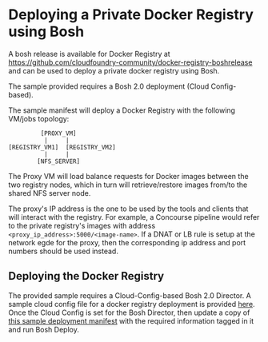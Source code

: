 # Deploying a Private Docker Registry using Bosh

A bosh release is available for Docker Registry at https://github.com/cloudfoundry-community/docker-registry-boshrelease and can be used to deploy a private docker registry using Bosh.

The sample provided requires a Bosh 2.0 deployment (Cloud Config-based).

The sample manifest will deploy a Docker Registry with the following VM/jobs topology:

```
         [PROXY_VM]  
          |     |  
[REGISTRY_VM1]  [REGISTRY_VM2]  
          |     |  
        [NFS_SERVER]  
```

The Proxy VM will load balance requests for Docker images between the two registry nodes, which in turn will retrieve/restore images from/to the shared NFS server node.

The proxy's IP address is the one to be used by the tools and clients that will interact with the registry. For example, a Concourse pipeline would refer to the private registry's images with address ```<proxy_ip_address>:5000/<image-name>```. If a DNAT or LB rule is setup at the network egde for the proxy, then the corresponding ip address and port numbers should be used instead.

## Deploying the Docker Registry

The provided sample requires a Cloud-Config-based Bosh 2.0 Director. A sample cloud config file for a docker registry deployment is provided [here](https://github.com/pivotalservices/concourse-pipeline-samples/blob/master/private-docker-registry/docker-registry-release/cloud-config.yml).
Once the Cloud Config is set for the Bosh Director, then update a copy of [this sample deployment manifest](https://github.com/pivotalservices/concourse-pipeline-samples/blob/master/private-docker-registry/docker-registry-release/docker-registry.yml) with the required information tagged in it and run Bosh Deploy.
